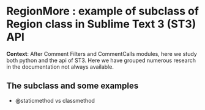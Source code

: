 # RegionMore : example of subclass of Region class in Sublime Text  3 (ST3) API

**Context**: After Comment Filters and CommentCalls modules, here we study both python and the api of ST3. Here we have grouped numerous research in the documentation not always available.

## The subclass and some examples

- @staticmethod vs classmethod